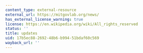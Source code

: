 ```yaml
---
content_type: external-resource
external_url: https://mitgovlab.org/news/
has_external_license_warning: true
license: https://en.wikipedia.org/wiki/All_rights_reserved
status: ''
title: updates
uid: 17b5ec88-2692-48b6-b994-51bdaf60c569
wayback_url: ''
---
```

